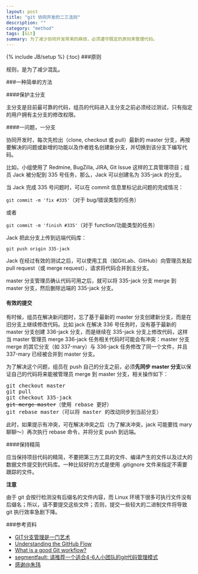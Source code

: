 ```yaml
---
layout: post
title: "git 协同开发的二三法则"
description: ""
category: "method"
tags: [Git]
summary: 为了减少协同开发带来的麻烦，必须遵守既定的原则来管理代码。
---
```

{% include JB/setup %}
{:toc}
###原则

规则，是为了减少混乱。


###一种简单的方法

####保护主分支

主分支是目前最可靠的代码，组员的代码进入主分支之前必须经过测试，只有指定的用户拥有主分支的修改权限。

####一问题，一分支

协同开发时，每次先检出（clone, checkout 或 pull）最新的 master 分支，再按要解决的问题或新增的功能以及作者姓名创建新分支，并切换到该分支下编写代码。

比如，小组使用了 Redmine, BugZilla, JIRA, Git Issue 这样的工具管理项目；组员 Jack 被分配到 335 号任务，那么，Jack 可以创建名为 335-jack 的分支。

当 Jack 完成 335 号问题时，可以在 commit 信息里标记此问题的完成情况：

`git commit -m 'fix #335'`（对于 bug/错误类型的任务）

或者

`git commit -m 'finish #335'`（对于 function/功能类型的任务）

Jack 把此分支上传到远端代码库：

`git push origin 335-jack`

Jack 在经过有效的测试之后，可以使用工具（如GitLab、GitHub）向管理员发起 pull request（或 merge request），请求将代码合并到主分支。

master 分支管理员确认代码可用之后，就可以将 335-jack 分支 merge 到 master 分支，然后删除远端的 335-jack 分支。

#### 有效的提交

有时候，组员在解决新问题时，忘了基于最新的 master 分支创建新分支，而是在旧分支上继续修改代码。比如 jack 在解决 336 号任务时，没有基于最新的 master 分支创建 336-jack 分支，而是继续在 335-jack 分支上修改代码，这样当 master 管理员 merge 336-jack 任务相关代码时可能会有冲突：master 分支 merge 的其它分支（如 337-mary）与 336-jack 任务修改了同一个文件，并且 337-mary 已经被合并到 master 分支。

为了解决这个问题，组员在 push 自己的分支之前，必须**先同步 master 分支**以保证自己的代码将来能被管理员 merge 到 master 分支，相关操作如下：

<pre>
git checkout master
git pull
git checkout 335-jack
<strike>git merge master</strike>（使用 rebase 更好）
git rebase master（可以将 master 的改动同步到当前分支）
</pre>

此时，如果提示有冲突，可在解决冲突之后（为了解决冲突，jack 可能要找 mary 聊聊～）再次执行 rebase 命令，并将分支 push 到远端。

####保持精简

应当保持项目代码的精简，不要把第三方工具的文件、编译产生的文件以及过大的数据文件提交到代码库。一种比较好的方式是使用 .gitignore 文件来指定不需要跟踪的文件。

**注意**

由于 git 会按行检测没有后缀名的文件内容，而 Linux 环境下很多可执行文件没有后缀名；所以，请不要提交这些文件；否则，提交一些较大的二进制文件将导致 git 执行效率急剧下降。

###参考资料

* [GIT分支管理是一门艺术](http://roclinux.cn/?p=2129)
* [Understanding the GitHub Flow](https://guides.github.com/introduction/flow/index.html)
* [What is a good Git workflow?](https://help.github.com/articles/what-is-a-good-git-workflow/)
* [segmentfault: 请推荐一个适合4-6人小团队的git代码管理模式](http://segmentfault.com/q/1010000000349610)
* [感谢@朱玮](http://blog.zuuii.com/)

